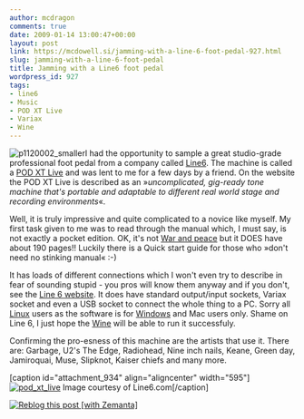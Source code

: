 ```yaml
---
author: mcdragon
comments: true
date: 2009-01-14 13:00:47+00:00
layout: post
link: https://mcdowell.si/jamming-with-a-line-6-foot-pedal-927.html
slug: jamming-with-a-line-6-foot-pedal
title: Jamming with a Line6 foot pedal
wordpress_id: 927
tags:
- line6
- Music
- POD XT Live
- Variax
- Wine
---
```


![p1120002_smaller](https://dwlcvfkt1l4wn.cloudfront.net/2009/01/p1120002_smaller1-1-300x225.jpg)I had the opportunity to sample a great studio-grade professional foot pedal from a company called [Line6](http://line6.com/). The machine is called a [POD XT Live](http://line6.com/podxtlive/) and was lent to me for a few days by a friend. On the website the POD XT Live is described as an »_uncomplicated, gig-ready tone machine that's portable and adaptable to different real world stage and recording environments_«.

Well, it is truly impressive and quite complicated to a novice like myself. My first task given to me was to read through the manual which, I must say, is not exactly a pocket edition. OK, it's not [War and peace](http://en.wikipedia.org/wiki/War_and_Peace) but it DOES have about 190 pages!! Luckily there is a Quick start guide for those who »don't need no stinking manual« :-)

It has loads of different connections which I won't even try to describe in fear of sounding stupid - you pros will know them anyway and if you don't, see the [Line 6 website](http://line6.com/podxtlive/). It does have standard output/input sockets, Variax socket and even a USB socket to connect the whole thing to a PC. Sorry all [Linux](http://en.wikipedia.org/wiki/Linux) users as the software is for [Windows](http://en.wikipedia.org/wiki/Microsoft_Windows) and Mac users only. Shame on Line 6, I just hope the [Wine](http://www.winehq.org/) will be able to run it successfuly.

Confirming the pro-esness of this machine are the artists that use it. There are: Garbage, U2's The Edge, Radiohead, Nine inch nails, Keane, Green day, Jamiroquai, Muse, Slipknot, Kaiser chiefs and many more.

[caption id="attachment_934" align="aligncenter" width="595"][![pod_xt_live](https://dwlcvfkt1l4wn.cloudfront.net/2009/01/pod_xt_live1-1.jpg)](http://line6.com/podxtlive/photogallery.html) Image courtesy of Line6.com[/caption]



[![Reblog this post [with Zemanta]](http://img.zemanta.com/reblog_e.png?x-id=725e34a7-ce46-40b3-93a3-a3e315eff45f)](http://reblog.zemanta.com/zemified/725e34a7-ce46-40b3-93a3-a3e315eff45f/)
